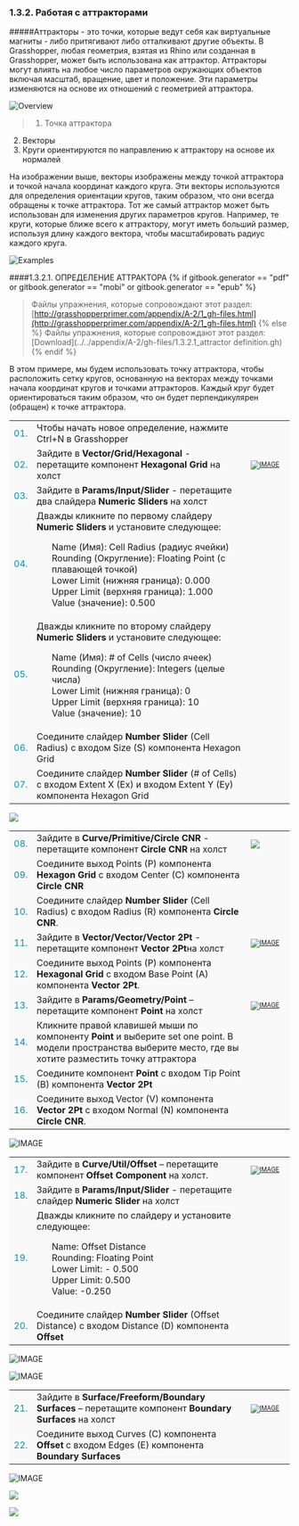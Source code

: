 <style>
td:nth-child(1) {color: #008DB2}
td:nth-child(3)	{font-size: 70%;width: 15%;}
td {background-color: #F9F9F9;}
thead {display: none}
</style>
### 1.3.2. Работая с аттракторами

#####Аттракторы - это точки, которые ведут себя как виртуальные магниты - либо притягивают либо отталкивают другие объекты. В Grasshopper, любая геометрия, взятая из Rhino или созданная в Grasshopper, может быть использована как аттрактор. Аттракторы могут влиять на любое число параметров окружающих объектов включая масштаб, вращение, цвет и положение. Эти параметры изменяются на основе их отношений с геометрией аттрактора.

![Overview](images/1-3-2/1-3-2_001-attractor-overview.png)
>1. Точка аттрактора
2. Векторы
3. Круги ориентируются по направлению к аттрактору на основе их нормалей

На изображении выше, векторы изображены между точкой аттрактора и точкой начала 
координат каждого круга. Эти векторы используются для определения ориентации кругов, 
таким образом, что они всегда обращены к точке аттрактора. Тот же самый аттрактор 
может быть использован для изменения других параметров кругов. Например, те круги,
которые ближе всего к аттрактору, могут иметь больший размер, используя длину 
каждого вектора, чтобы масштабировать радиус каждого круга.

![Examples](images/1-3-2/1-3-2_002-attractor-examples.png)

####1.3.2.1. ОПРЕДЕЛЕНИЕ АТТРАКТОРА
{% if gitbook.generator == "pdf" or gitbook.generator == "mobi" or gitbook.generator == "epub" %}
>Файлы упражнения, которые сопровождают этот раздел: [http://grasshopperprimer.com/appendix/A-2/1_gh-files.html](http://grasshopperprimer.com/appendix/A-2/1_gh-files.html)
{% else %}
>Файлы упражнения, которые сопровождают этот раздел: [Download](../../appendix/A-2/gh-files/1.3.2.1_attractor definition.gh)
{% endif %}

В этом примере, мы будем использовать точку аттрактора, чтобы расположить сетку кругов, основанную на векторах между точками начала координат кругов и точками аттракторов. Каждый круг будет ориентироваться таким образом, что он будет перпендикулярен (обращен) к точке аттрактора.

||||
|--|--|--|
|01.| Чтобы начать новое определение, нажмите Ctrl+N в Grasshopper||
|02.| Зайдите в **Vector/Grid/Hexagonal** - перетащите компонент **Hexagonal Grid** на холст|[![IMAGE](images/1-3-2/1-3-2_003-hex-grid-component.png)](../../appendix/A-1/0_index-of-components.html#VGHexGrid)|
|03.| Зайдите в **Params/Input/Slider** - перетащите два слайдера **Numeric Sliders** на холст||
|04.| Дважды кликните по первому слайдеру **Numeric Sliders** и установите следующее:<ul>Name (Имя): Cell Radius (радиус ячейки)<br>Rounding (Округление): Floating Point (с плавающей точкой)<br>Lower Limit (нижняя граница): 0.000<br>Upper Limit (верхняя граница): 1.000<br>Value (значение): 0.500</ul>||
|05.| Дважды кликните по второму слайдеру **Numeric Sliders** и установите следующее:<ul>Name (Имя): # of Cells (число ячеек)<br>Rounding (Округление): Integers (целые числа)<br>Lower Limit (нижняя граница): 0<br>Upper Limit (верхняя граница): 10<br>Value (значение): 10</ul>||
|06.| Соедините слайдер **Number Slider** (Cell Radius) с входом Size (S) компонента Hexagon Grid||
|07.| Соедините слайдер **Number Slider** (# of Cells) с входом Extent X (Ex) и входом Extent Y (Ey)  компонента Hexagon Grid|||

![](images/1-3-2/1-3-2_004-definition1.png)

||||
|--|--|--|
|08.| Зайдите в **Curve/Primitive/Circle CNR** - перетащите компонент **Circle CNR** на холст|[![](images/1-3-2/1-3-2_005-circle-CNR.png)](../../appendix/A-1/0_index-of-components.html#CPCirCNR)|
|09.| Соедините выход Points (P) компонента **Hexagon Grid** с входом Center (C) компонента **Circle CNR**||
|10.| Соедините слайдер **Number Slider** (Cell Radius) с входом Radius (R) компонента **Circle CNR**.||
|11.| Зайдите в **Vector/Vector/Vector 2Pt** - перетащите компонент **Vector 2Pt**на холст|[![IMAGE](images/1-3-2/1-3-2_006-vector-2pt.png)](../../appendix/A-1/0_index-of-components.html#VVVec2Pt)|
|12.| Соедините выход Points (P) компонента **Hexagonal Grid** с входом Base Point (A) компонента **Vector 2Pt**.||
|13.| Зайдите в **Params/Geometry/Point** – перетащите компонент **Point** на холст|[![IMAGE](images/1-3-2/1-3-2_007-point.png)](../../appendix/A-1/0_index-of-components.html#PGPt)|
|14.| Кликните правой клавишей мыши по компоненту **Point** и выберите set one point. В модели пространства выберите место, где вы хотите разместить точку аттрактора||
|15.| Соедините компонент **Point** с входом Tip Point (B) компонента **Vector 2Pt**||
|16.| Соедините выход Vector (V) компонента **Vector 2Pt** с входом Normal (N) компонента **Circle CNR**.|||

![IMAGE](images/1-3-2/1-3-2_008-definition2.png)

||||
|--|--|--|
|17.| Зайдите в **Curve/Util/Offset** – перетащите компонент **Offset Component** на холст.|[![IMAGE](images/1-3-2/1-3-2_009-offset.png)](../../appendix/A-1/0_index-of-components.html#CUOffset)|
|18.| Зайдите в **Params/Input/Slider** - перетащите слайдер **Numeric Slider** на холст||
|19.| Дважды кликните по слайдеру и установите следующее:<ul>Name: Offset Distance<br>Rounding: Floating Point<br>Lower Limit: - 0.500<br>Upper Limit: 0.500<br>Value: -0.250</ul>||
|20.| Соедините слайдер **Number Slider** (Offset Distance) с входом Distance (D) компонента **Offset**|||

![IMAGE](images/1-3-2/1-3-2_010-definition3.png)

![IMAGE](images/1-3-2/1-3-2_011-output3.png)

||||
|--|--|--|
|21.| Зайдите в **Surface/Freeform/Boundary Surfaces** – перетащите компонент **Boundary Surfaces** на холст|[![IMAGE](images/1-3-2/1-3-2_012-boundary-surface.png)](../../appendix/A-1/0_index-of-components.html#SFBoundary)|
|22.| Соедините выход Curves (C) компонента **Offset** с входом Edges (E) компонента **Boundary Surfaces**|||

![IMAGE](images/1-3-2/1-3-2_013-definition4.png)


![](images/1-3-2/1-3-2_014-small-examples.png)

![](images/1-3-2/1-3-2_015-large-example.png)
